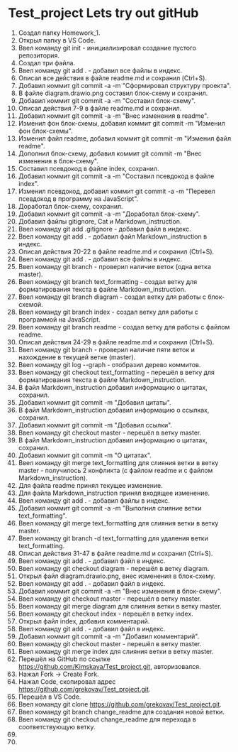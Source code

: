 # Test_project Lets try out gitHub
1. Создал папку Homework_1.
2. Открыл папку в VS Code.
3. Ввел команду git init - инициализировал создание пустого репозитория.
4. Создал три файла.
5. Ввел команду git add . - добавил все файлы в индекс.
6. Описал все действия в файле readme.md и сохранил (Ctrl+S).
7. Добавил коммит git commit -a -m "Сформировал структуру проекта".
8. В файле diagram.drawio.png составил блок-схему и сохранил.
9. Добавил коммит git commit -a -m "Составил блок-схему".
10. Описал действия 7-9 в файле readme.md и сохранил.
11. Добавил коммит git commit -a -m "Внес изменения в readme".
12. Изменил фон блок-схемы, добавил коммит git commit -m "Изменил фон блок-схемы".
13. Изменил файл readme, добавил коммит git commit -m "Изменил файл readme".
14. Дополнил блок-схему, добавил коммит git commit -m "Внес изменения в блок-схему".
15. Составил псевдокод в файле index, сохранил.
16. Добавил коммит git commit -a -m "Составил псевдокод в файле index".
17. Изменил псевдокод, добавил коммит git commit -a -m "Перевел псевдокод в программу на JavaScript".
18. Доработал блок-схему, сохранил.
19. Добавил коммит git commit -a -m "Доработал блок-схему".
20. Добавил файлы gitignore, Cat и Markdown_instruction.
21. Ввел команду git add .gitignore - добавил файл в индекс.
22. Ввел команду git add . - добавил файл Markdown_instruction в индекс.
23. Описал действия 20-22 в файле readme.md и сохранил (Ctrl+S).
24. Ввел команду git add . - добавил все файлы в индекс.
25. Ввел команду git branch - проверил наличие веток (одна ветка master).
26. Ввел команду git branch text_formatting - создал ветку для форматирования текста в файле Markdown_instruction.
27. Ввел команду git branch diagram - создал ветку для работы с блок-схемой.
28. Ввел команду git branch index - создал ветку для работы с программой на JavaScript.
29. Ввел команду git branch readme - создал ветку для работы с файлом readme.
30. Описал действия 24-29 в файле readme.md и сохранил (Ctrl+S).
31. Ввел команду git branch - проверил наличие пяти веток и нахождение в текущей ветке (master).
32. Ввел команду git log --graph - отобразил дерево коммитов.
33. Ввел команду git checkout text_formatting - перешёл в ветку для форматирования текста в файле Markdown_instruction.
34. В файл Markdown_instruction добавил информацию о цитатах, сохранил.
35. Добавил коммит git commit -m "Добавил цитаты".
36. В файл Markdown_instruction добавил информацию о ссылках, сохранил.
37. Добавил коммит git commit -m "Добавил ссылки".
38. Ввел команду git checkout master - перешёл в ветку master.
39. В файл Markdown_instruction добавил информацию о цитатах, сохранил.
40. Добавил коммит git commit -m "О цитатах".
41. Ввел команду git merge text_formatting для слияния ветки в ветку master - получилось 2 конфликта (с файлом readme и с файлом Markdown_instruction).
42. Для файла readme принял текущее изменение.
43. Для файла Markdown_instruction принял входящее изменение.
44. Ввел команду git add . - добавил файлы в индекс.
45. Добавил коммит git commit -a -m "Выполнил слияние ветки text_formatting".
46. Ввел команду git merge text_formatting для слияния ветки в ветку master.
47. Ввел команду git branch -d text_formatting для удаления ветки text_formatting.
48. Описал действия 31-47 в файле readme.md и сохранил (Ctrl+S).
49. Ввел команду git add . - добавил файл в индекс.
50. Ввел команду git checkout diagram - перешёл в ветку diagram.
51. Открыл файл diagram.drawio.png, внес изменения в блок-схему.
52. Ввел команду git add . - добавил файл в индекс.
53. Добавил коммит git commit -a -m "Внес изменения в блок-схему".
54. Ввел команду git checkout master - перешёл в ветку master.
55. Ввел команду git merge diagram для слияния ветки в ветку master.
56. Ввел команду git checkout index - перешёл в ветку index.
57. Открыл файл index, добавил комментарий.
58. Ввел команду git add . - добавил файл в индекс.
59. Добавил коммит git commit -a -m "Добавил комментарий".
60. Ввел команду git checkout master - перешёл в ветку master.
61. Ввел команду git merge index для слияния ветки в ветку master.
62. Перешёл на GitHub по ссылке https://github.com/Kimskaya/Test_project.git, авторизовался.
63. Нажал Fork -> Create Fork.
64. Нажал Code, скопировал адрес https://github.com/grekovav/Test_project.git.
65. Перешёл в VS Code.
66. Ввел команду git clone https://github.com/grekovav/Test_project.git.
67. Ввел команду git branch change_readme для создания новой ветки.
68. Ввел команду git checkout change_readme для перехода в соответствующую ветку.
69. 
70. 

